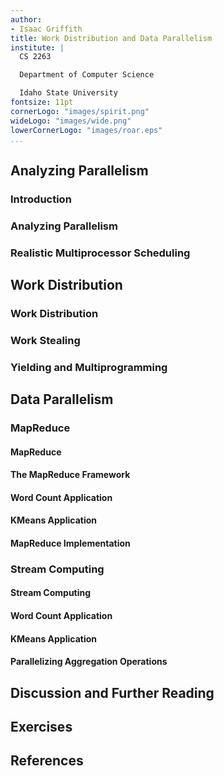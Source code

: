 ```yaml
---
author:
- Isaac Griffith
title: Work Distribution and Data Parallelism
institute: |
  CS 2263

  Department of Computer Science

  Idaho State University
fontsize: 11pt
cornerLogo: "images/spirit.png"
wideLogo: "images/wide.png"
lowerCornerLogo: "images/roar.eps"
...
```


## Analyzing Parallelism

### Introduction

### Analyzing Parallelism

### Realistic Multiprocessor Scheduling

## Work Distribution

### Work Distribution

### Work Stealing

### Yielding and Multiprogramming

## Data Parallelism

### MapReduce

#### MapReduce

#### The MapReduce Framework

#### Word Count Application

#### KMeans Application

#### MapReduce Implementation

### Stream Computing

#### Stream Computing

#### Word Count Application

#### KMeans Application

#### Parallelizing Aggregation Operations

## Discussion and Further Reading

## Exercises

## References
